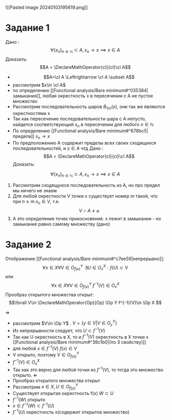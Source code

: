 ![[Pasted image 20240103195619.png]]
# Задание 1
Дано :
$$\forall \{x_n\}_{n\in \mathbb N}\subset A,  x_{n}\to x \implies x\in A$$
Доказать:
$$A = \DeclareMathOperator{cl}{cl}\cl A$$

- $$A=\cl A \Leftrightarrow \cl A \subset A$$
- рассмотрим $x\in \cl A$
- по определению [[Functional analysis/Bare minimum#^035384|замыкания]],  любая окрестность x в пересечении с A не пустое множество
- Рассмотрим последовательность шаров $B_{1/n}(x)$, они так же являются окрестностями x
- Так как пересечение последовательности шара с A непусто, найдется соответствующий $x_n$ в пересечении для любого $n\in \mathbb N$
- По определению [[Functional analysis/Bare minimum#^678bc5|предела]] $x_{n} \to x$
- По предположению A содержит пределы всех своих сходящихся последовательностей, и $x\in A$ чтд
Дано :
$$A = \DeclareMathOperator{cl}{cl}\cl A$$
Доказать:

$$\forall \{x_n\}_{n\in \mathbb N}\subset A,  x_{n}\to x \implies x\in A$$
1) Рассмотрим сходящуюся последовательность из А, но про предел мы ничего не знаем
2) Для любой окрестности  V точки х существует номер $m$ такой, что при $n\geqslant m \; x_{n}\in V$, т.е. $$V\cap A\neq \varnothing$$
3) А это определение точек прикосновения. x лежит в замыкании - но замыкание равно самому множеству (дано)

# Задание 2
Отображение [[Functional analysis/Bare minimum#^c7ee59|непрерывно]]:
$$\forall x\in X \forall V \in O_{f(x)}^{Y\;}\; \exists U\in O_x^{X}: f(U)\subset V$$
или $$\forall x\in X \forall V \in O_{f(x)}^{Y}\; f^{-1}(V)\in O_x^X$$
Прообраз открытого множества открыт:
$$\forall V\in \DeclareMathOperator{Op}{Op} \Op Y f^{-1}(V)\in \Op X $$

$\Rightarrow$ 
- рассмотрим $V\in \Op Y$ . $V = \{y\in V| V \in O^Y_{y}\}$
- Из непрерывности следует, что $U \subset f^{-1}(V)$
- Так как U окрестность в X, то и $f^{-1}(V)$ окрестность в X точки x [[Functional analysis/Bare minimum#^38c1b0|(по 3 свойству)]] 
- для любой $x\in f^{-1}(V)$ $f(x) \in V$ 
- V открыто, поэтому $V\in O^{Y}_{f(x)}$
- $f^{-1}(V) \in O_{x}^{X}$
- Так как это верно для любой точки из $f^{-1}(V)$, то тогда это множество открыто.
$\Leftarrow$
- Прообраз открытого множества открыт
- Рассмотрим $x\in X, U\in O_{f(x)}^{Y}$
- Существует открытая окрестность f(x) $W\subset U$
- $f^{-1}(W)$ открыто
- $x\in f^{-1}(W)\subset f^{-1}(U)$
- $f^{-1}(U)$ окрестность х(содержит открытое множество)